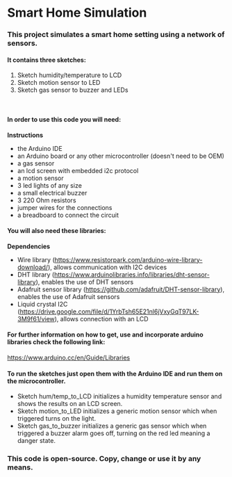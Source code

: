 # Smart Home Simulation

### This project simulates a smart home setting using a network of sensors.

#### It contains three sketches: 

1. Sketch humidity/temperature to LCD
2. Sketch motion sensor to LED
3. Sketch gas sensor to buzzer and LEDs

<br>

#### In order to use this code you will need:

**Instructions**<br>

- the Arduino IDE
- an Arduino board or any other microcontroller (doesn't need to be OEM)
- a gas sensor
- an lcd screen with embedded i2c protocol
- a motion sensor
- 3 led lights of any size
- a small electrical buzzer
- 3 220 Ohm resistors
- jumper wires for the connections
- a breadboard to connect the circuit

#### You will also need these libraries:

**Dependencies**<br>
- Wire library (https://www.resistorpark.com/arduino-wire-library-download/), allows communication with I2C devices
- DHT library (https://www.arduinolibraries.info/libraries/dht-sensor-library), enables the use of DHT sensors
- Adafruit sensor library (https://github.com/adafruit/DHT-sensor-library), enables the use of Adafruit sensors
- Liquid crystal I2C (https://drive.google.com/file/d/1YrbTsh65E21nl6jVxyGqT97LK-3M9f61/view), allows connection with an LCD 

#### For further information on how to get, use and incorporate arduino libraries check the following link:
https://www.arduino.cc/en/Guide/Libraries



#### To run the sketches just open them with the Arduino IDE and run them on the microcontroller.

- Sketch hum/temp_to_LCD initializes a humidity temperature sensor and shows the results on an LCD screen.
- Sketch motion_to_LED initializes a generic motion sensor which when triggered turns on the light.
- Sketch gas_to_buzzer initializes a generic gas sensor which when triggered a buzzer alarm goes off, turning on the red led meaning a danger state.


### This code is open-source. Copy, change or use it by any means.

